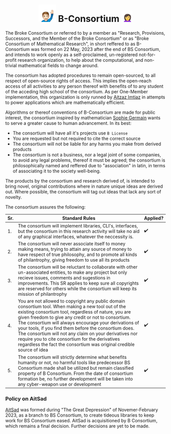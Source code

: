 <h1 align=center><img src="https://github.com/B-Consortium/static/blob/main/.Github/giphy.gif" height=55> B-Consortium <img src="https://github.com/B-Consortium/static/blob/main/.Github/woman_raising_hand_1024.gif" height=35></h1>

The Broke Consortium or referred to by a member as "Research, Provisions, Successors, and the Member of the Broke Consortium" or as "Broke Consortium of Mathematical Research", in short reffered to as B-Consortium was formed on 22 May, 2023 after the end of BS Consortium, and intends to work openly as a self-proclaimed, un-registered not-for-profit research organization, to help about the computational, and non-trivial mathematical fields to change around.

The consortium has adopted procedures to remain open-sourced, to all respect of open-source rights of access. This implies the open-reach access of all activities to any person thereof with benefits of to any student of the acceding high school of the consortium. As per One-Member implementation, this organization is only runned by [Aitzaz Imtiaz](https://github.com/AitzazImtiaz/") in attempts to power applications which are mathematically efficient.

Algorithms or thereof conventions of B-Consortium are made for public interest, the consortium inspired by mathematician [Sophie Germain](https://en.wikipedia.org/wiki/Sophie_Germain) wants to serve a greater cause to human advancement. In its best:

 - The consortium will have all it's projects use ``B License``
 - You are requested but not required to cite the correct source
 - The consortium will not be liable for any harms you make from derived products
 - The consortium is not a business, nor a legal joint of some companies, to avoid any legal problems, thereof it must be agreed; the consortium is philosophically named and reffered due to "association" in latin, in terms of associating it to the society well-being.

The products by the consortium and research derived of, is intended to bring novel, original contributions where in nature unique ideas are derived out. Where possible, the consortium will tag out ideas that lack any sort of novelty. 

The consortium assures the following:

|Sr.|Standard Rules|Applied?|
|--|--|--|
|1.|The consortium will implement libraries, CLI's, interfaces, but the consortium in this research activity will take no aid of any graphical interfaces, whatever the neccessity is.| :heavy_check_mark: |
|2.|The consortium will never associate itself to money making means, trying to attain any source of money to have respect of true philosophy, and to promote all kinds of philantrophy, giving freedom to use all its products| :heavy_check_mark: |
|3.|The consortium will be reluctant to collaborate with other un-associated entities, to make any project but only recieve issues, comments and sugestions in improvements. This SR applies to keep sure all copyrights are reserved for others while the consortium will keep its mission of philantrophy| :heavy_check_mark: |
|4.|You are not allowed to copyright any public domain consortium tool. When making a new tool out of the existing consortium tool, regardless of nature, you are given freedom to give any credit or not to consortium. The consortium will always encourage your derivations of your tools, if you find them before the consortium does. The consortium will not any claim on your derivatives nor require you to cite consortium for the derivatives regardless the fact the consortium was original credible source of idea| :heavy_check_mark: |
|5.|The consortium will strictly determine what benefits humanity or not, no harmful tools like predecessor BS Consortium made shall be utilized but remain classified property of B Consortium. From the date of consortium formation be, no further development will be taken into any cyber-weapon use or development| :heavy_check_mark: |

### Policy on AitSad
[AitSad](https://github.com/AitSad) was formed during "The Great Depression" of Novemer-February 2023, as a branch to BS Consortium, to create tideous libraries to keep work for BS Consortium eased. AitSad is acquisitioned by B Consortium, which remains a final decision. Further decisions are yet to be made.
